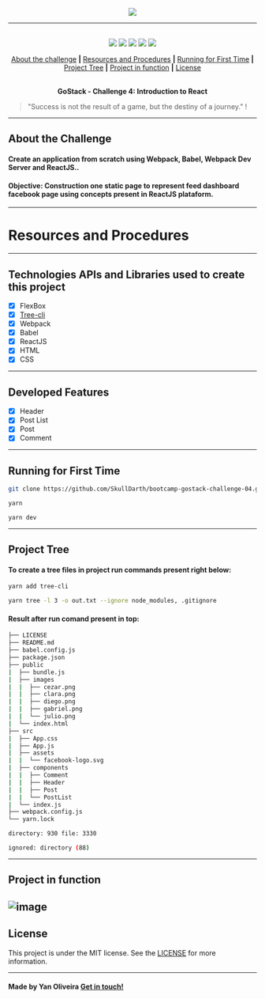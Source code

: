 <p align="center">
  <img src="https://skylab.rocketseat.com.br/api/files/1561993774891.svg",>
</p>

---

<p align="center">
  <br />
  <img src="https://img.shields.io/github/issues/SkullDarth/bootcamp-gostack-challenge-04">
  <img src="https://img.shields.io/github/forks/SkullDarth/bootcamp-gostack-challenge-04">
  <img src="https://img.shields.io/badge/made%20by-SkullDarth-lightgrey">
  <img src="https://img.shields.io/github/stars/SkullDarth/bootcamp-gostack-challenge-04">
  <img src="https://img.shields.io/github/license/SkullDarth/bootcamp-gostack-challenge-04">

  <!-- Indice personalizado -->
  <p align="center">
      <a href="#about-the-challenge">About the challenge</a> 
      <strong>|</strong>
      <a href="#resources-and-procedures">Resources and Procedures</a> 
      <strong>|</strong>
      <a href="#running-for-first-time">Running for First Time</a>
      <strong>|</strong>
      <a href="#project-tree">Project Tree</a>
      <strong>|</strong>
      <a href="#project-in-function">Project in function</a>
      <strong>|</strong>
      <a href="#license">License</a>
      <br />
      <br />
      <p align="center"> <strong>GoStack - Challenge 4: Introduction to React</strong></p>
   </p>

</p>

  > "Success is not the result of a game, but the destiny of a journey." !

---
## **About the Challenge**
#### Create an application from scratch using **Webpack**, **Babel**, **Webpack Dev Server** and **ReactJS**..
#### Objective: Construction one static page to represent feed dashboard facebook page using concepts present in ReactJS plataform.
---
# Resources and Procedures
---
## Technologies APIs and Libraries used to create this project

- [x] FlexBox
- [x] [Tree-cli][tree-cli]
- [x] Webpack
- [x] Babel
- [x] ReactJS
- [x] HTML
- [x] CSS

---
## Developed Features

- [x] Header
- [x] Post List
- [x] Post
- [x] Comment
---
## Running for First Time
```bash
git clone https://github.com/SkullDarth/bootcamp-gostack-challenge-04.git

yarn

yarn dev

```
---
## Project Tree
#### To create a tree files in project run commands present right below:

```bash
yarn add tree-cli

yarn tree -l 3 -o out.txt --ignore node_modules, .gitignore

```

#### Result after run comand present in top:

```bash
├── LICENSE
├── README.md
├── babel.config.js
├── package.json
├── public
|  ├── bundle.js
|  ├── images
|  |  ├── cezar.png
|  |  ├── clara.png
|  |  ├── diego.png
|  |  ├── gabriel.png
|  |  └── julio.png
|  └── index.html
├── src
|  ├── App.css
|  ├── App.js
|  ├── assets
|  |  └── facebook-logo.svg
|  ├── components
|  |  ├── Comment
|  |  ├── Header
|  |  ├── Post
|  |  └── PostList
|  └── index.js
├── webpack.config.js
└── yarn.lock

directory: 930 file: 3330

ignored: directory (88)
```
---
## Project in function

![image][homePage]
---
## License
This project is under the MIT license. See the [LICENSE](./LICENSE) for more information.

---

#### Made by Yan Oliveira [Get in touch!](https://www.linkedin.com/in/yan-brito/)

<!-- Hiperlinks structure to base -->
<!-- Just refer the link using this sintax: "[challenger 02][challenge02]" -->
[challenge02]: https://github.com/SkullDarth/bootcamp-gostack-challenge-02

[homePage]:https://user-images.githubusercontent.com/16024701/68998643-ebf2e400-0893-11ea-9231-68c621710604.png
[tree-cli]:https://github.com/MrRaindrop/tree-cli


